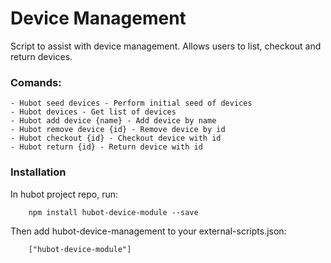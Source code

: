 # Device Management

Script to assist with device management. Allows users to list, checkout and return devices.

### Comands:

```
- Hubot seed devices - Perform initial seed of devices
- Hubot devices - Get list of devices
- Hubot add device {name} - Add device by name
- Hubot remove device {id} - Remove device by id
- Hubot checkout {id} - Checkout device with id
- Hubot return {id} - Return device with id
```

### Installation

In hubot project repo, run:

```
    npm install hubot-device-module --save
```

Then add hubot-device-management to your external-scripts.json:

```
    ["hubot-device-module"]
```